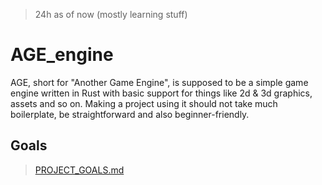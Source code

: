>24h as of now (mostly learning stuff)
# AGE_engine
AGE, short for "Another Game Engine", is supposed to be a simple game engine written in Rust with basic support for things like 2d & 3d graphics, assets and so on. Making a project using it should not take much boilerplate, be straightforward and also beginner-friendly.
## Goals
> [PROJECT_GOALS.md](https://github.com/HQ2000-Rust/AGE_engine/blob/main/PROJECT_GOALS.md)
